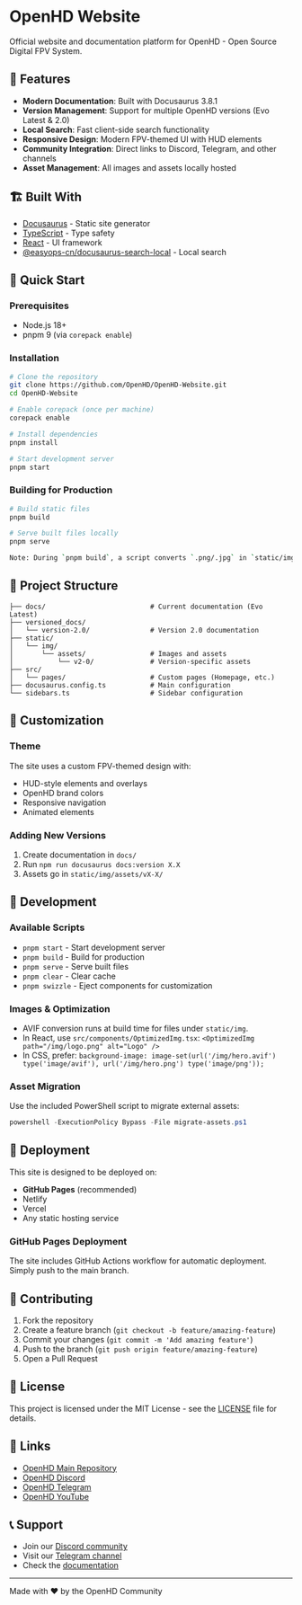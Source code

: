 # OpenHD Website

Official website and documentation platform for OpenHD - Open Source Digital FPV System.

## 🚀 Features

- **Modern Documentation**: Built with Docusaurus 3.8.1
- **Version Management**: Support for multiple OpenHD versions (Evo Latest & 2.0)
- **Local Search**: Fast client-side search functionality
- **Responsive Design**: Modern FPV-themed UI with HUD elements
- **Community Integration**: Direct links to Discord, Telegram, and other channels
- **Asset Management**: All images and assets locally hosted

## 🏗️ Built With

- [Docusaurus](https://docusaurus.io/) - Static site generator
- [TypeScript](https://www.typescriptlang.org/) - Type safety
- [React](https://reactjs.org/) - UI framework
- [@easyops-cn/docusaurus-search-local](https://github.com/easyops-cn/docusaurus-search-local) - Local search

## 🚀 Quick Start

### Prerequisites

- Node.js 18+
- pnpm 9 (via `corepack enable`)

### Installation

```bash
# Clone the repository
git clone https://github.com/OpenHD/OpenHD-Website.git
cd OpenHD-Website

# Enable corepack (once per machine)
corepack enable

# Install dependencies
pnpm install

# Start development server
pnpm start
```

### Building for Production

```bash
# Build static files
pnpm build

# Serve built files locally
pnpm serve

Note: During `pnpm build`, a script converts `.png/.jpg` in `static/img` to `.avif`. Use the `OptimizedImg` component or CSS `image-set(...)` to prefer AVIF with fallback.
```

## 📁 Project Structure

```
├── docs/                          # Current documentation (Evo Latest)
├── versioned_docs/
│   └── version-2.0/               # Version 2.0 documentation
├── static/
│   └── img/
│       └── assets/                # Images and assets
│           └── v2-0/              # Version-specific assets
├── src/
│   └── pages/                     # Custom pages (Homepage, etc.)
├── docusaurus.config.ts           # Main configuration
└── sidebars.ts                    # Sidebar configuration
```

## 🎨 Customization

### Theme
The site uses a custom FPV-themed design with:
- HUD-style elements and overlays
- OpenHD brand colors
- Responsive navigation
- Animated elements

### Adding New Versions
1. Create documentation in `docs/`
2. Run `npm run docusaurus docs:version X.X` 
3. Assets go in `static/img/assets/vX-X/`

## 🔧 Development

### Available Scripts

- `pnpm start` - Start development server
- `pnpm build` - Build for production
- `pnpm serve` - Serve built files
- `pnpm clear` - Clear cache
- `pnpm swizzle` - Eject components for customization

### Images & Optimization
- AVIF conversion runs at build time for files under `static/img`.
- In React, use `src/components/OptimizedImg.tsx`:
  `
  <OptimizedImg path="/img/logo.png" alt="Logo" />
  `
- In CSS, prefer:
  `
  background-image: image-set(url('/img/hero.avif') type('image/avif'), url('/img/hero.png') type('image/png'));
  `

### Asset Migration
Use the included PowerShell script to migrate external assets:

```powershell
powershell -ExecutionPolicy Bypass -File migrate-assets.ps1
```

## 🚀 Deployment

This site is designed to be deployed on:
- **GitHub Pages** (recommended)
- Netlify
- Vercel
- Any static hosting service

### GitHub Pages Deployment

The site includes GitHub Actions workflow for automatic deployment. Simply push to the main branch.

## 🤝 Contributing

1. Fork the repository
2. Create a feature branch (`git checkout -b feature/amazing-feature`)
3. Commit your changes (`git commit -m 'Add amazing feature'`)
4. Push to the branch (`git push origin feature/amazing-feature`)
5. Open a Pull Request

## 📄 License

This project is licensed under the MIT License - see the [LICENSE](LICENSE) file for details.

## 🔗 Links

- [OpenHD Main Repository](https://github.com/OpenHD/OpenHD)
- [OpenHD Discord](https://discord.gg/openhd)
- [OpenHD Telegram](https://t.me/OpenHD_User)
- [OpenHD YouTube](https://www.youtube.com/@OpenHD-FPV)

## 📞 Support

- Join our [Discord community](https://discord.gg/openhd)
- Visit our [Telegram channel](https://t.me/OpenHD_User)
- Check the [documentation](https://docs.openhd.org)

---

Made with ❤️ by the OpenHD Community
